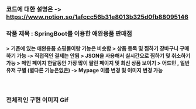### 코드에 대한 설명은 -> https://www.notion.so/1afccc56b31e8013b325d0fb88095146
### 작품 제목 : SpringBoot를 이용한 애완용품 판매점 
<h4>
> 기존에 있는 애완용품 쇼핑몰이랑 기능은 비슷함
> 상품 등록 및 찜하기 장바구니 구매하기 가능 -> 직접적인 결제는 안됨
> JSON을 사용해서 실시간으로 찜하기 및 취소하기 가능 
> 메인 페이지 한달동안 가장 많이 팔린 페이지 및 최신 상품 보이기
> 어드민 , 일반유저 구별 (별다른 기능은없은) -> Mypage 이름 변경 및 이미지 변경 가능 
</h4>
<br>

### 전체적인 구현 이미지 Gif
